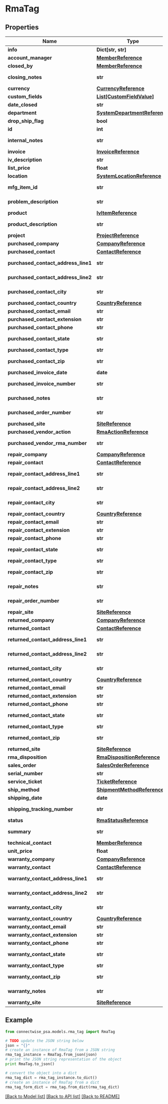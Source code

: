 # RmaTag


## Properties
Name | Type | Description | Notes
------------ | ------------- | ------------- | -------------
**info** | **Dict[str, str]** |  | [optional] 
**account_manager** | [**MemberReference**](MemberReference.md) |  | [optional] 
**closed_by** | [**MemberReference**](MemberReference.md) |  | [optional] 
**closing_notes** | **str** |  Max length: 1000; | [optional] 
**currency** | [**CurrencyReference**](CurrencyReference.md) |  | [optional] 
**custom_fields** | [**List[CustomFieldValue]**](CustomFieldValue.md) |  | [optional] 
**date_closed** | **str** |  | [optional] 
**department** | [**SystemDepartmentReference**](SystemDepartmentReference.md) |  | [optional] 
**drop_ship_flag** | **bool** |  | [optional] 
**id** | **int** |  | [optional] 
**internal_notes** | **str** |  Max length: 1000; | [optional] 
**invoice** | [**InvoiceReference**](InvoiceReference.md) |  | [optional] 
**iv_description** | **str** |  | [optional] 
**list_price** | **float** |  | [optional] 
**location** | [**SystemLocationReference**](SystemLocationReference.md) |  | [optional] 
**mfg_item_id** | **str** |  Max length: 100; | [optional] 
**problem_description** | **str** |  Max length: 1000; | [optional] 
**product** | [**IvItemReference**](IvItemReference.md) |  | [optional] 
**product_description** | **str** |  Max length: 200; | 
**project** | [**ProjectReference**](ProjectReference.md) |  | [optional] 
**purchased_company** | [**CompanyReference**](CompanyReference.md) |  | [optional] 
**purchased_contact** | [**ContactReference**](ContactReference.md) |  | [optional] 
**purchased_contact_address_line1** | **str** |  Max length: 50; | [optional] 
**purchased_contact_address_line2** | **str** |  Max length: 50; | [optional] 
**purchased_contact_city** | **str** |  Max length: 50; | [optional] 
**purchased_contact_country** | [**CountryReference**](CountryReference.md) |  | [optional] 
**purchased_contact_email** | **str** |  | [optional] 
**purchased_contact_extension** | **str** |  | [optional] 
**purchased_contact_phone** | **str** |  | [optional] 
**purchased_contact_state** | **str** |  Max length: 50; | [optional] 
**purchased_contact_type** | **str** |  | [optional] 
**purchased_contact_zip** | **str** |  Max length: 12; | [optional] 
**purchased_invoice_date** | **date** |  | [optional] 
**purchased_invoice_number** | **str** |  Max length: 50; | [optional] 
**purchased_notes** | **str** |  Max length: 1000; | [optional] 
**purchased_order_number** | **str** |  Max length: 50; | [optional] 
**purchased_site** | [**SiteReference**](SiteReference.md) |  | [optional] 
**purchased_vendor_action** | [**RmaActionReference**](RmaActionReference.md) |  | [optional] 
**purchased_vendor_rma_number** | **str** |  Max length: 50; | [optional] 
**repair_company** | [**CompanyReference**](CompanyReference.md) |  | [optional] 
**repair_contact** | [**ContactReference**](ContactReference.md) |  | [optional] 
**repair_contact_address_line1** | **str** |  Max length: 50; | [optional] 
**repair_contact_address_line2** | **str** |  Max length: 50; | [optional] 
**repair_contact_city** | **str** |  Max length: 50; | [optional] 
**repair_contact_country** | [**CountryReference**](CountryReference.md) |  | [optional] 
**repair_contact_email** | **str** |  | [optional] 
**repair_contact_extension** | **str** |  | [optional] 
**repair_contact_phone** | **str** |  | [optional] 
**repair_contact_state** | **str** |  Max length: 50; | [optional] 
**repair_contact_type** | **str** |  | [optional] 
**repair_contact_zip** | **str** |  Max length: 12; | [optional] 
**repair_notes** | **str** |  Max length: 1000; | [optional] 
**repair_order_number** | **str** |  Max length: 50; | [optional] 
**repair_site** | [**SiteReference**](SiteReference.md) |  | [optional] 
**returned_company** | [**CompanyReference**](CompanyReference.md) |  | [optional] 
**returned_contact** | [**ContactReference**](ContactReference.md) |  | [optional] 
**returned_contact_address_line1** | **str** |  Max length: 50; | [optional] 
**returned_contact_address_line2** | **str** |  Max length: 50; | [optional] 
**returned_contact_city** | **str** |  Max length: 50; | [optional] 
**returned_contact_country** | [**CountryReference**](CountryReference.md) |  | [optional] 
**returned_contact_email** | **str** |  | [optional] 
**returned_contact_extension** | **str** |  | [optional] 
**returned_contact_phone** | **str** |  | [optional] 
**returned_contact_state** | **str** |  Max length: 50; | [optional] 
**returned_contact_type** | **str** |  | [optional] 
**returned_contact_zip** | **str** |  Max length: 12; | [optional] 
**returned_site** | [**SiteReference**](SiteReference.md) |  | [optional] 
**rma_disposition** | [**RmaDispositionReference**](RmaDispositionReference.md) |  | [optional] 
**sales_order** | [**SalesOrderReference**](SalesOrderReference.md) |  | [optional] 
**serial_number** | **str** |  | [optional] 
**service_ticket** | [**TicketReference**](TicketReference.md) |  | [optional] 
**ship_method** | [**ShipmentMethodReference**](ShipmentMethodReference.md) |  | [optional] 
**shipping_date** | **date** |  | [optional] 
**shipping_tracking_number** | **str** |  Max length: 50; | [optional] 
**status** | [**RmaStatusReference**](RmaStatusReference.md) |  | [optional] 
**summary** | **str** |  Max length: 150; | [optional] 
**technical_contact** | [**MemberReference**](MemberReference.md) |  | [optional] 
**unit_price** | **float** |  | [optional] 
**warranty_company** | [**CompanyReference**](CompanyReference.md) |  | [optional] 
**warranty_contact** | [**ContactReference**](ContactReference.md) |  | [optional] 
**warranty_contact_address_line1** | **str** |  Max length: 50; | [optional] 
**warranty_contact_address_line2** | **str** |  Max length: 50; | [optional] 
**warranty_contact_city** | **str** |  Max length: 50; | [optional] 
**warranty_contact_country** | [**CountryReference**](CountryReference.md) |  | [optional] 
**warranty_contact_email** | **str** |  | [optional] 
**warranty_contact_extension** | **str** |  | [optional] 
**warranty_contact_phone** | **str** |  | [optional] 
**warranty_contact_state** | **str** |  Max length: 50; | [optional] 
**warranty_contact_type** | **str** |  | [optional] 
**warranty_contact_zip** | **str** |  Max length: 12; | [optional] 
**warranty_notes** | **str** |  Max length: 1000; | [optional] 
**warranty_site** | [**SiteReference**](SiteReference.md) |  | [optional] 

## Example

```python
from connectwise_psa.models.rma_tag import RmaTag

# TODO update the JSON string below
json = "{}"
# create an instance of RmaTag from a JSON string
rma_tag_instance = RmaTag.from_json(json)
# print the JSON string representation of the object
print RmaTag.to_json()

# convert the object into a dict
rma_tag_dict = rma_tag_instance.to_dict()
# create an instance of RmaTag from a dict
rma_tag_form_dict = rma_tag.from_dict(rma_tag_dict)
```
[[Back to Model list]](../README.md#documentation-for-models) [[Back to API list]](../README.md#documentation-for-api-endpoints) [[Back to README]](../README.md)


